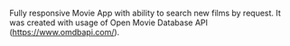 Fully responsive Movie App with ability to search new films by request.
It was created with usage of Open Movie Database API (https://www.omdbapi.com/).

